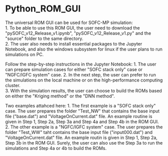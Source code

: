 # Python_ROM_GUI
The universal ROM GUI can be used for SOFC-MP simulation:  
	1. To be able to use this ROM GUI, the user need to download the "pySOFC_v12_Release_v1.ipynb", "pySOFC_v12_Release_v1.py" and the "source" folder to the same directory.  
	2. The user also needs to install essential packages to the Jupyter Notebook, and also the windows subsystem for linux if the user plans to run simulations on PC.

Follow the step-by-step instructions in the Jupyter Notebook:
	1. The user can prepare simulation cases for either "SOFC stack only" case or "NGFC/IGFC system" case. 
	2. In the next step, the user can prefer to run the simulations on the local machine or on the high-performance computing cluster.  
	3. With the simulation results, the user can choose to build the ROMs based on either the "Kriging method" or the "DNN method".

Two examples attahced here:
	1. The first example is a "SOFC stack only" case. The user prepares the folder "Test_NW" that contains the base input file ("base.dat") and "VoltageOnCurrent.dat" file.  An example routine is given in Step 1, Step 2a, Step 3a and Step 4a and Step 4b in the ROM GUI.
	2. The other example is a "NGFC/IGFC system" case.  The user prepares the folder "Test_WW" taht contains the base input file ("input000.dat") and "VoltageOnCurrent.dat" file.  An example routin is given in Step 1, Step 2a, Step 3b in the ROM GUI.  Surely, the user can also use the Step 3a to run the simulations and Step 4a or 4b to build the ROMs.
